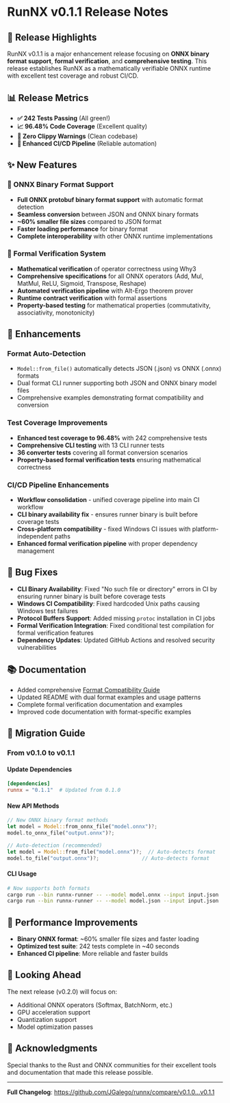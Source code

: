 # RunNX v0.1.1 Release Notes

## 🎉 Release Highlights

RunNX v0.1.1 is a major enhancement release focusing on **ONNX binary format support**, **formal verification**, and **comprehensive testing**. This release establishes RunNX as a mathematically verifiable ONNX runtime with excellent test coverage and robust CI/CD.

## 📊 Release Metrics

- **✅ 242 Tests Passing** (All green!)
- **📈 96.48% Code Coverage** (Excellent quality)
- **🔧 Zero Clippy Warnings** (Clean codebase)
- **🚀 Enhanced CI/CD Pipeline** (Reliable automation)

## ✨ New Features

### 🔧 ONNX Binary Format Support
- **Full ONNX protobuf binary format support** with automatic format detection
- **Seamless conversion** between JSON and ONNX binary formats
- **~60% smaller file sizes** compared to JSON format
- **Faster loading performance** for binary format
- **Complete interoperability** with other ONNX runtime implementations

### 🧮 Formal Verification System
- **Mathematical verification** of operator correctness using Why3
- **Comprehensive specifications** for all ONNX operators (Add, Mul, MatMul, ReLU, Sigmoid, Transpose, Reshape)
- **Automated verification pipeline** with Alt-Ergo theorem prover
- **Runtime contract verification** with formal assertions
- **Property-based testing** for mathematical properties (commutativity, associativity, monotonicity)

## 🚀 Enhancements

### Format Auto-Detection
- `Model::from_file()` automatically detects JSON (.json) vs ONNX (.onnx) formats
- Dual format CLI runner supporting both JSON and ONNX binary model files
- Comprehensive examples demonstrating format compatibility and conversion

### Test Coverage Improvements
- **Enhanced test coverage to 96.48%** with 242 comprehensive tests
- **Comprehensive CLI testing** with 13 CLI runner tests
- **36 converter tests** covering all format conversion scenarios
- **Property-based formal verification tests** ensuring mathematical correctness

### CI/CD Pipeline Enhancements
- **Workflow consolidation** - unified coverage pipeline into main CI workflow
- **CLI binary availability fix** - ensures runner binary is built before coverage tests
- **Cross-platform compatibility** - fixed Windows CI issues with platform-independent paths
- **Enhanced formal verification pipeline** with proper dependency management

## 🐛 Bug Fixes

- **CLI Binary Availability**: Fixed "No such file or directory" errors in CI by ensuring runner binary is built before coverage tests
- **Windows CI Compatibility**: Fixed hardcoded Unix paths causing Windows test failures
- **Protocol Buffers Support**: Added missing `protoc` installation in CI jobs
- **Formal Verification Integration**: Fixed conditional test compilation for formal verification features
- **Dependency Updates**: Updated GitHub Actions and resolved security vulnerabilities

## 📚 Documentation

- Added comprehensive [Format Compatibility Guide](docs/FORMAT_COMPATIBILITY.md)
- Updated README with dual format examples and usage patterns
- Complete formal verification documentation and examples
- Improved code documentation with format-specific examples

## 🚀 Migration Guide

### From v0.1.0 to v0.1.1

#### Update Dependencies
```toml
[dependencies]
runnx = "0.1.1"  # Updated from 0.1.0
```

#### New API Methods
```rust
// New ONNX binary format methods
let model = Model::from_onnx_file("model.onnx")?;
model.to_onnx_file("output.onnx")?;

// Auto-detection (recommended)
let model = Model::from_file("model.onnx")?;  // Auto-detects format
model.to_file("output.onnx")?;              // Auto-detects format
```

#### CLI Usage
```bash
# Now supports both formats
cargo run --bin runnx-runner -- --model model.onnx --input input.json
cargo run --bin runnx-runner -- --model model.json --input input.json
```

## 🎯 Performance Improvements

- **Binary ONNX format**: ~60% smaller file sizes and faster loading
- **Optimized test suite**: 242 tests complete in ~40 seconds
- **Enhanced CI pipeline**: More reliable and faster builds

## 🔮 Looking Ahead

The next release (v0.2.0) will focus on:
- Additional ONNX operators (Softmax, BatchNorm, etc.)
- GPU acceleration support
- Quantization support
- Model optimization passes

## 🙏 Acknowledgments

Special thanks to the Rust and ONNX communities for their excellent tools and documentation that made this release possible.

---

**Full Changelog**: https://github.com/JGalego/runnx/compare/v0.1.0...v0.1.1
